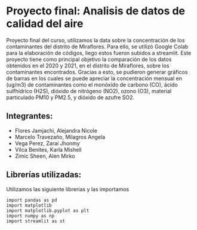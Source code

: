 # Proyecto final: Analisis de datos de calidad del aire
Proyecto final del curso, utilizamos la data sobre la concentración de los contaminantes del distrito de Miraflores. Para ello, se utilizó Google Colab para la elaboración de códigos, liego estos fueron subidos a streamlit. Este proyecto tiene como principal objetivo la comparación de los datos obtenidos en el 2020 y 2021, en el distrito de Miraflores, sobre los contaminantes encontrados. Gracias a esto, se pudieron generar gráficos de barras en los cuales se puede apreciar la concentración mensual en (ug/m3) de contaminantes como el monóxido de carbono (CO), ácido sulfhídrico (H2S), dióxido de nitrógeno (NO2), ozono (O3), material particulado PM10 y PM2.5, y dióxido de azufre SO2.



## Integrantes:
* Flores Jamjachi, Alejandra Nicole
* Marcelo Travezaño, Milagros Angela
* Vega Perez, Zaraí Jhonmy
* Vilca Benites, Karla Mishell
* Zimic Sheen, Alen Mirko

## Librerías utilizadas:
Utilizamos las siguiente librerias y las importamos

```
import pandas as pd
import matplotlib
import matplotlib.pyplot as plt
import numpy as np
import streamlit as st
```
